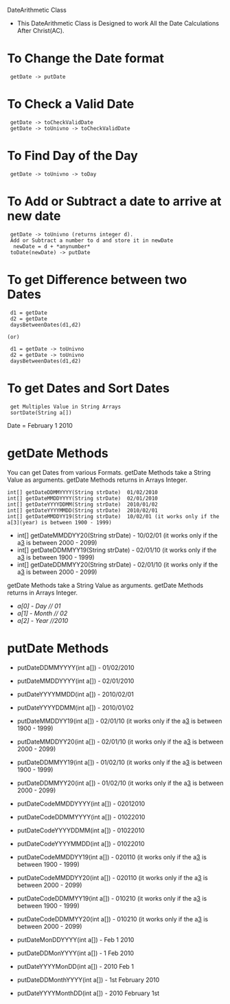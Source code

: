 DateArithmetic Class

* This DateArithmetic Class is Designed to work All the Date Calculations After Christ(AC).

# To Change the Date format

     getDate -> putDate

# To Check a Valid Date

     getDate -> toCheckValidDate
     getDate -> toUnivno -> toCheckValidDate

# To Find Day of the Day

     getDate -> toUnivno -> toDay

# To Add or Subtract a date to arrive at new date

     getDate -> toUnivno (returns integer d).
     Add or Subtract a number to d and store it in newDate
      newDate = d + *anynumber*
     toDate(newDate) -> putDate

# To get Difference between two Dates

     d1 = getDate
     d2 = getDate
     daysBetweenDates(d1,d2)

    (or)

     d1 = getDate -> toUnivno
     d2 = getDate -> toUnivno
     daysBetweenDates(d1,d2)

# To get Dates and Sort Dates

     get Multiples Value in String Arrays
     sortDate(String a[])

Date = February 1 2010

# getDate Methods
  You can get Dates from various Formats. getDate Methods take a String Value as arguments. getDate Methods returns in Arrays Integer.


    int[] getDateDDMMYYYY(String strDate)  01/02/2010
    int[] getDateMMDDYYYY(String strDate)  02/01/2010  
    int[] getDateYYYYDDMM(String strDate)  2010/01/02
    int[] getDateYYYYMMDD(String strDate)  2010/02/01
    int[] getDateMMDDYY19(String strDate)  10/02/01 (it works only if the a[3](year) is between 1900 - 1999)
  * int[] getDateMMDDYY20(String strDate) - 10/02/01 (it works only if the a[3](year) is between 2000 - 2099)
  * int[] getDateDDMMYY19(String strDate) - 02/01/10 (it works only if the a[3](year) is between 1900 - 1999)
  * int[] getDateDDMMYY20(String strDate) - 02/01/10 (it works only if the a[3](year) is between 2000 - 2099)

   getDate Methods take a String Value as arguments. getDate Methods returns in Arrays Integer.
   * *a[0] - Day   // 01*
   * *a[1] - Month // 02*
   * *a[2] - Year  //2010*

# putDate Methods

  * putDateDDMMYYYY(int a[]) - 01/02/2010
  * putDateMMDDYYYY(int a[]) - 02/01/2010
  * putDateYYYYMMDD(int a[]) - 2010/02/01
  * putDateYYYYDDMM(int a[]) - 2010/01/02
  * putDateMMDDYY19(int a[]) - 02/01/10 (it works only if the a[3](year) is between 1900 - 1999)
  * putDateMMDDYY20(int a[]) - 02/01/10 (it works only if the a[3](year) is between 2000 - 2099)
  * putDateDDMMYY19(int a[]) - 01/02/10 (it works only if the a[3](year) is between 1900 - 1999)
  * putDateDDMMYY20(int a[]) - 01/02/10 (it works only if the a[3](year) is between 2000 - 2099)

  * putDateCodeMMDDYYYY(int a[]) - 02012010
  * putDateCodeDDMMYYYY(int a[]) - 01022010
  * putDateCodeYYYYDDMM(int a[]) - 01022010
  * putDateCodeYYYYMMDD(int a[]) - 01022010
  * putDateCodeMMDDYY19(int a[]) - 020110 (it works only if the a[3](year) is between 1900 - 1999)
  * putDateCodeMMDDYY20(int a[]) - 020110 (it works only if the a[3](year) is between 2000 - 2099)
  * putDateCodeDDMMYY19(int a[]) - 010210 (it works only if the a[3](year) is between 1900 - 1999)
  * putDateCodeDDMMYY20(int a[]) - 010210 (it works only if the a[3](year) is between 2000 - 2099)

  * putDateMonDDYYYY(int a[]) - Feb 1 2010
  * putDateDDMonYYYY(int a[]) - 1 Feb 2010
  * putDateYYYYMonDD(int a[]) - 2010 Feb 1
  * putDateDDMonthYYYY(int a[]) - 1st February 2010
  * putDateYYYYMonthDD(int a[]) - 2010 February 1st

